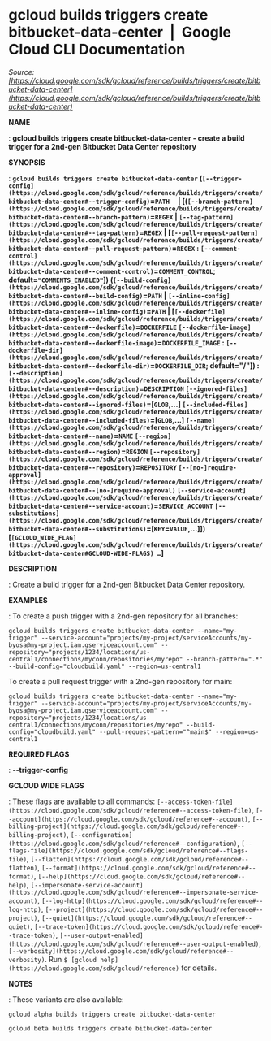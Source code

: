 # gcloud builds triggers create bitbucket-data-center  |  Google Cloud CLI Documentation

*Source: [https://cloud.google.com/sdk/gcloud/reference/builds/triggers/create/bitbucket-data-center](https://cloud.google.com/sdk/gcloud/reference/builds/triggers/create/bitbucket-data-center)*

**NAME**

: **gcloud builds triggers create bitbucket-data-center - create a build trigger for a 2nd-gen Bitbucket Data Center repository**

**SYNOPSIS**

: **`gcloud builds triggers create bitbucket-data-center` (`[--trigger-config](https://cloud.google.com/sdk/gcloud/reference/builds/triggers/create/bitbucket-data-center#--trigger-config)`=`PATH`     | [(`[--branch-pattern](https://cloud.google.com/sdk/gcloud/reference/builds/triggers/create/bitbucket-data-center#--branch-pattern)`=`REGEX` | `[--tag-pattern](https://cloud.google.com/sdk/gcloud/reference/builds/triggers/create/bitbucket-data-center#--tag-pattern)`=`REGEX` | [`[--pull-request-pattern](https://cloud.google.com/sdk/gcloud/reference/builds/triggers/create/bitbucket-data-center#--pull-request-pattern)`=`REGEX` : `[--comment-control](https://cloud.google.com/sdk/gcloud/reference/builds/triggers/create/bitbucket-data-center#--comment-control)`=`COMMENT_CONTROL`; default=`"COMMENTS_ENABLED"`]) (`[--build-config](https://cloud.google.com/sdk/gcloud/reference/builds/triggers/create/bitbucket-data-center#--build-config)`=`PATH` | `[--inline-config](https://cloud.google.com/sdk/gcloud/reference/builds/triggers/create/bitbucket-data-center#--inline-config)`=`PATH` | [`[--dockerfile](https://cloud.google.com/sdk/gcloud/reference/builds/triggers/create/bitbucket-data-center#--dockerfile)`=`DOCKERFILE` `[--dockerfile-image](https://cloud.google.com/sdk/gcloud/reference/builds/triggers/create/bitbucket-data-center#--dockerfile-image)`=`DOCKERFILE_IMAGE` : `[--dockerfile-dir](https://cloud.google.com/sdk/gcloud/reference/builds/triggers/create/bitbucket-data-center#--dockerfile-dir)`=`DOCKERFILE_DIR`; default="/"]) : `[--description](https://cloud.google.com/sdk/gcloud/reference/builds/triggers/create/bitbucket-data-center#--description)`=`DESCRIPTION` `[--ignored-files](https://cloud.google.com/sdk/gcloud/reference/builds/triggers/create/bitbucket-data-center#--ignored-files)`=[`GLOB`,…] `[--included-files](https://cloud.google.com/sdk/gcloud/reference/builds/triggers/create/bitbucket-data-center#--included-files)`=[`GLOB`,…] `[--name](https://cloud.google.com/sdk/gcloud/reference/builds/triggers/create/bitbucket-data-center#--name)`=`NAME` `[--region](https://cloud.google.com/sdk/gcloud/reference/builds/triggers/create/bitbucket-data-center#--region)`=`REGION` `[--repository](https://cloud.google.com/sdk/gcloud/reference/builds/triggers/create/bitbucket-data-center#--repository)`=`REPOSITORY` `[--[no-]require-approval](https://cloud.google.com/sdk/gcloud/reference/builds/triggers/create/bitbucket-data-center#--[no-]require-approval)` `[--service-account](https://cloud.google.com/sdk/gcloud/reference/builds/triggers/create/bitbucket-data-center#--service-account)`=`SERVICE_ACCOUNT` `[--substitutions](https://cloud.google.com/sdk/gcloud/reference/builds/triggers/create/bitbucket-data-center#--substitutions)`=[`KEY`=`VALUE`,…]]) [`[GCLOUD_WIDE_FLAG](https://cloud.google.com/sdk/gcloud/reference/builds/triggers/create/bitbucket-data-center#GCLOUD-WIDE-FLAGS) …`]**

**DESCRIPTION**

: Create a build trigger for a 2nd-gen Bitbucket Data Center repository.

**EXAMPLES**

: To create a push trigger with a 2nd-gen repository for all branches:

```
gcloud builds triggers create bitbucket-data-center --name="my-trigger" --service-account="projects/my-project/serviceAccounts/my-byosa@my-project.iam.gserviceaccount.com" --repository="projects/1234/locations/us-central1/connections/myconn/repositories/myrepo" --branch-pattern=".*" --build-config="cloudbuild.yaml" --region=us-central1
```

To create a pull request trigger with a 2nd-gen repository for main:

```
gcloud builds triggers create bitbucket-data-center --name="my-trigger" --service-account="projects/my-project/serviceAccounts/my-byosa@my-project.iam.gserviceaccount.com" --repository="projects/1234/locations/us-central1/connections/myconn/repositories/myrepo" --build-config="cloudbuild.yaml" --pull-request-pattern="^main$" --region=us-central1
```

**REQUIRED FLAGS**

: **--trigger-config**

**GCLOUD WIDE FLAGS**

: These flags are available to all commands: `[--access-token-file](https://cloud.google.com/sdk/gcloud/reference#--access-token-file)`,
`[--account](https://cloud.google.com/sdk/gcloud/reference#--account)`, `[--billing-project](https://cloud.google.com/sdk/gcloud/reference#--billing-project)`,
`[--configuration](https://cloud.google.com/sdk/gcloud/reference#--configuration)`,
`[--flags-file](https://cloud.google.com/sdk/gcloud/reference#--flags-file)`,
`[--flatten](https://cloud.google.com/sdk/gcloud/reference#--flatten)`, `[--format](https://cloud.google.com/sdk/gcloud/reference#--format)`, `[--help](https://cloud.google.com/sdk/gcloud/reference#--help)`, `[--impersonate-service-account](https://cloud.google.com/sdk/gcloud/reference#--impersonate-service-account)`,
`[--log-http](https://cloud.google.com/sdk/gcloud/reference#--log-http)`,
`[--project](https://cloud.google.com/sdk/gcloud/reference#--project)`, `[--quiet](https://cloud.google.com/sdk/gcloud/reference#--quiet)`, `[--trace-token](https://cloud.google.com/sdk/gcloud/reference#--trace-token)`, `[--user-output-enabled](https://cloud.google.com/sdk/gcloud/reference#--user-output-enabled)`,
`[--verbosity](https://cloud.google.com/sdk/gcloud/reference#--verbosity)`.
Run `$ [gcloud help](https://cloud.google.com/sdk/gcloud/reference)` for details.

**NOTES**

: These variants are also available:

```
gcloud alpha builds triggers create bitbucket-data-center
```

```
gcloud beta builds triggers create bitbucket-data-center
```